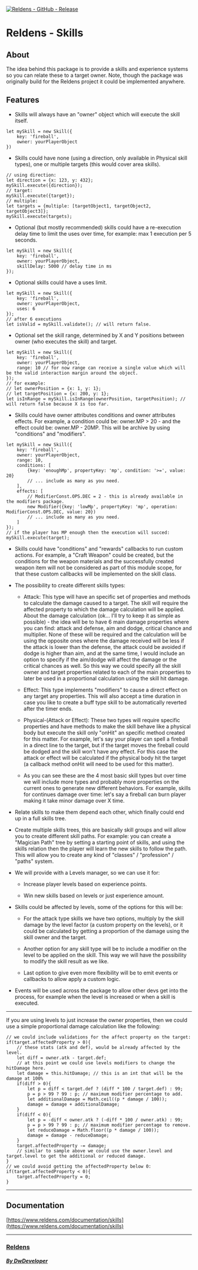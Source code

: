 [![Reldens - GitHub - Release](https://www.dwdeveloper.com/media/reldens/reldens-mmorpg-platform.png)](https://github.com/damian-pastorini/reldens)

# Reldens - Skills

## About
The idea behind this package is to provide a skills and experience systems so you can relate these to a target owner.
Note, though the package was originally build for the Reldens project it could be implemented anywhere.
 
## Features

- Skills will always have an "owner" object which will execute the skill itself.
```
let mySkill = new Skill({
    key: 'fireball',
    owner: yourPlayerObject
})
```

- Skills could have none (using a direction, only available in Physical skill types), one or multiple targets (this
would cover area skills).
```
// using direction:
let direction = {x: 123, y: 432};
mySkill.execute({direction});
// target:
mySkill.execute({target});
// multiple:
let targets = {multiple: [targetObject1, targetObject2, targetObject3]};
mySkill.execute(targets);
```

- Optional (but mostly recommended) skills could have a re-execution delay time to limit the uses over time, for
example: max 1 execution per 5 seconds.
```
let mySkill = new Skill({
    key: 'fireball',
    owner: yourPlayerObject,
    skillDelay: 5000 // delay time in ms
});
```

- Optional skills could have a uses limit.
```
let mySkill = new Skill({
    key: 'fireball',
    owner: yourPlayerObject,
    uses: 6
});
// after 6 executions
let isValid = mySkill.validate(); // will return false.
```

- Optional set the skill range, determined by X and Y positions between owner (who executes the skill) and target.
```
let mySkill = new Skill({
    key: 'fireball',
    owner: yourPlayerObject,
    range: 10 // for now range can receive a single value which will be the valid interaction margin around the object.
});
// for example:
// let ownerPosition = {x: 1, y: 1};
// let targetPosition = {x: 200, y: 1}; 
let isInRange = mySkill.isInRange(ownerPosition, targetPosition); // will return false because X is too far. 
```

- Skills could have owner attributes conditions and owner attributes effects. For example, a condition could be:
owner.MP > 20 - and the effect could be: owner.MP - 20MP. This will be archive by using "conditions" and "modifiers".
```
let mySkill = new Skill({
    key: 'fireball',
    owner: yourPlayerObject,
    range: 10,
    conditions: [
        {key: 'enoughMp', propertyKey: 'mp', condition: '>=', value: 20}
        // ... include as many as you need.
    ],
    effects: [
        // ModifierConst.OPS.DEC = 2 - this is already available in the modifiers package.
        new Modifier({key: 'lowMp', propertyKey: 'mp', operation: ModifierConst.OPS.DEC, value: 20})
        // ... include as many as you need.
    ]
});
// if the player has MP enough then the execution will succed:
mySkill.execute(target);
```

- Skills could have "conditions" and "rewards" callbacks to run custom actions. For example, a "Craft Weapon" could be
created, but the conditions for the weapon materials and the successfully created weapon item will not be considered as
part of this module scope, for that these custom callbacks will be implemented on the skill class.

- The possibility to create different skills types:

    - Attack: This type will have an specific set of properties and methods to calculate the damage caused to a target.
The skill will require the affected property to which the damage calculation will be applied.
About the damage calculation (ok... I'll try to keep it as simple as possible) - the idea will be to have 6 main damage
properties where you can find: attack and defense, aim and dodge, critical chance and multiplier.
None of these will be required and the calculation will be using the opposite ones where the damage received will be
less if the attack is lower than the defense, the attack could be avoided if dodge is higher than aim, and at the same
time, I would include an option to specify if the aim/dodge will affect the damage or the critical chances as well.
So this way we could specify all the skill owner and target properties related to each of the main properties to later
be used in a proportional calculation using the skill hit damage.

    - Effect: This type implements "modifiers" to cause a direct effect on any target any properties. This will also
accept a time duration in case you like to create a buff type skill to be automatically reverted after the timer ends.
 
    - Physical-(Attack or Effect): These two types will require specific properties and have methods to make the skill
behave like a physical body but execute the skill only "onHit" an specific method created for this matter. For example,
let's say your player can spell a fireball in a direct line to the target, but if the target moves the fireball could
be dodged and the skill won't have any effect. For this case the attack or effect will be calculated if the physical
body hit the target (a callback method onHit will need to be used for this matter).

    - As you can see these are the 4 most basic skill types but over time we will include more types and probably more
properties on the current ones to generate new different behaviors. For example, skills for continues damage over time:
let's say a fireball can burn player making it take minor damage over X time.

- Relate skills to make them depend each other, which finally could end up in a full skills tree.

- Create multiple skills trees, this are basically skill groups and will allow you to create different skill paths.
For example: you can create a "Magician Path" tree by setting a starting point of skills, and using the skills relation
then the player will learn the new skills to follow the path.
This will allow you to create any kind of "classes" / "profession" / "paths" system.

- We will provide with a Levels manager, so we can use it for:

    - Increase player levels based on experience points.
    
    - Win new skills based on levels or just experience amount.
    
- Skills could be affected by levels, some of the options for this will be:

    - For the attack type skills we have two options, multiply by the skill damage by the level factor (a custom
property on the levels), or it could be calculated by getting a proportion of the damage using the skill owner and the
target.
    
    - Another option for any skill type will be to include a modifier on the level to be applied on the skill. This way
we will have the possibility to modify the skill result as we like.
    
    -  Last option to give even more flexibility will be to emit events or callbacks to allow apply a custom logic.

- Events will be used across the package to allow other devs get into the process, for example when the level is
increased or when a skill is executed.


---

If you are using levels to just increase the owner properties, then we could use a simple proportional damage
calculation like the following:

```
// we could include validations for the affect property on the target:
if(target.affectedProperty > 0){
    // these stats (atk and def), would be already affected by the level.
    let diff = owner.atk - target.def;
    // at this point we could use levels modifiers to change the hitDamage here.
    let damage = this.hitDamage; // this is an int that will be the damage at 100%
    if(diff > 0){
        let p = diff < target.def ? (diff * 100 / target.def) : 99;
        p = p > 99 ? 99 : p; // maximum modifier percentage to add.
        let additionalDamage = Math.ceil((p * damage / 100));
        damage = damage + additionalDamage;
    }
    if(diff < 0){
        let p = -diff < owner.atk ? (-diff * 100 / owner.atk) : 99;
        p = p > 99 ? 99 : p; // maximum modifier percentage to remove.
        let reduceDamage = Math.floor((p * damage / 100));
        damage = damage - reduceDamage;
    }
    target.affectedProperty -= damage;
    // similar to sample above we could use the owner.level and target.level to get the additional or reduced damage. 
}
// we could avoid getting the affectedProperty below 0:
if(target.affectedProperty < 0){
    target.affectedProperty = 0;
}
```

---

## Documentation

[https://www.reldens.com/documentation/skills](https://www.reldens.com/documentation/skills)

---


### [Reldens](https://github.com/damian-pastorini/reldens/ "Reldens")

##### [By DwDeveloper](https://www.dwdeveloper.com/ "DwDeveloper")
